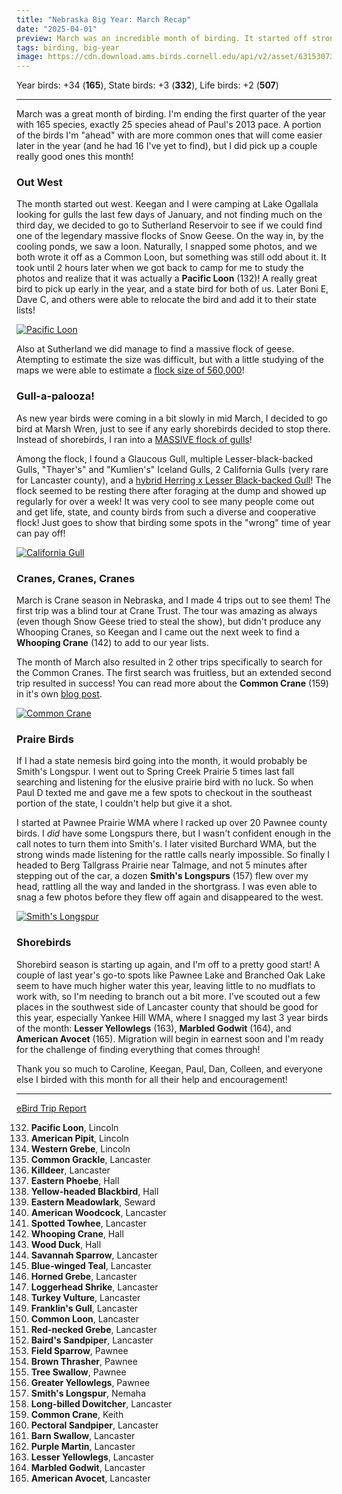 ```yaml
---
title: "Nebraska Big Year: March Recap"
date: "2025-04-01"
preview: March was an incredible month of birding. It started off strong, included an epic chase, and ended with some early shorebirds.
tags: birding, big-year
image: https://cdn.download.ams.birds.cornell.edu/api/v2/asset/631530734/640
---
```


Year birds: +34 (**165**),
State birds: +3 (**332**),
Life birds: +2 (**507**)

---

March was a great month of birding. I'm ending the first quarter of the year with 165 species, exactly 25 species ahead of Paul's 2013 pace. A portion of the birds I'm "ahead" with are more common ones that will come easier later in the year (and he had 16 I've yet to find), but I did pick up a couple really good ones this month!

### Out West

The month started out west. Keegan and I were camping at Lake Ogallala looking for gulls the last few days of January, and not finding much on the third day, we decided to go to Sutherland Reservoir to see if we could find one of the legendary massive flocks of Snow Geese. On the way in, by the cooling ponds, we saw a loon. Naturally, I snapped some photos, and we both wrote it off as a Common Loon, but something was still odd about it. It took until 2 hours later when we got back to camp for me to study the photos and realize that it was actually a **Pacific Loon** (132)! A really great bird to pick up early in the year, and a state bird for both of us. Later Boni E, Dave C, and others were able to relocate the bird and add it to their state lists!

[![Pacific Loon](https://cdn.download.ams.birds.cornell.edu/api/v2/asset/631530734/640)](https://macaulaylibrary.org/asset/631530734)

Also at Sutherland we did manage to find a massive flock of geese. Atempting to estimate the size was difficult, but with a little studying of the maps we were able to estimate a [flock size of 560,000](https://ebird.org/checklist/S216074079)!

### Gull-a-palooza!

As new year birds were coming in a bit slowly in mid March, I decided to go bird at Marsh Wren, just to see if any early shorebirds decided to stop there. Instead of shorebirds, I ran into a [MASSIVE flock of gulls](https://ebird.org/checklist/S218281421)!

Among the flock, I found a Glaucous Gull, multiple Lesser-black-backed Gulls, "Thayer's" and "Kumlien's" Iceland Gulls, 2 California Gulls (very rare for Lancaster county), and a [hybrid Herring x Lesser Black-backed Gull](https://ebird.org/checklist/S218690750)! The flock seemed to be resting there after foraging at the dump and showed up regularly for over a week! It was very cool to see many people come out and get life, state, and county birds from such a diverse and cooperative flock! Just goes to show that birding some spots in the "wrong" time of year can pay off!

[![California Gull](https://cdn.download.ams.birds.cornell.edu/api/v2/asset/632158431/640)](https://macaulaylibrary.org/asset/632158431)

### Cranes, Cranes, Cranes

March is Crane season in Nebraska, and I made 4 trips out to see them! The first trip was a blind tour at Crane Trust. The tour was amazing as always (even though Snow Geese tried to steal the show), but didn't produce any Whooping Cranes, so Keegan and I came out the next week to find a **Whooping Crane** (142) to add to our year lists.

The month of March also resulted in 2 other trips specifically to search for the Common Cranes. The first search was fruitless, but an extended second trip resulted in success! You can read more about the **Common Crane** (159) in it's own [blog post](/2025/03/nebraska-big-year-common-crane-quest).

[![Common Crane](https://cdn.download.ams.birds.cornell.edu/api/v2/asset/632650420/640)](https://macaulaylibrary.org/asset/632650420)

### Praire Birds

If I had a state nemesis bird going into the month, it would probably be Smith's Longspur. I went out to Spring Creek Prairie 5 times last fall searching and listening for the elusive prairie bird with no luck. So when Paul D texted me and gave me a few spots to checkout in the southeast portion of the state, I couldn't help but give it a shot.

I started at Pawnee Prairie WMA where I racked up over 20 Pawnee county birds. I _did_ have some Longspurs there, but I wasn't confident enough in the call notes to turn them into Smith's. I later visited Burchard WMA, but the strong winds made listening for the rattle calls nearly impossible. So finally I headed to Berg Tallgrass Prairie near Talmage, and not 5 minutes after stepping out of the car, a dozen **Smith's Longspurs** (157) flew over my head, rattling all the way and landed in the shortgrass. I was even able to snag a few photos before they flew off again and disappeared to the west.

[![Smith's Longspur](https://cdn.download.ams.birds.cornell.edu/api/v2/asset/632498819/640)](https://macaulaylibrary.org/asset/632498819)

### Shorebirds

Shorebird season is starting up again, and I'm off to a pretty good start! A couple of last year's go-to spots like Pawnee Lake and Branched Oak Lake seem to have much higher water this year, leaving little to no mudflats to work with, so I'm needing to branch out a bit more. I've scouted out a few places in the southwest side of Lancaster county that should be good for this year, especially Yankee Hill WMA, where I snagged my last 3 year birds of the month: **Lesser Yellowlegs** (163), **Marbled Godwit** (164), and **American Avocet** (165). Migration will begin in earnest soon and I'm ready for the challenge of finding everything that comes through!

Thank you so much to Caroline, Keegan, Paul, Dan, Colleen, and everyone else I birded with this month for all their help and encouragement!

---

[eBird Trip Report](https://ebird.org/tripreport/337360)

132. **Pacific Loon**, Lincoln
133. **American Pipit**, Lincoln
134. **Western Grebe**, Lincoln
135. **Common Grackle**, Lancaster
136. **Killdeer**, Lancaster
137. **Eastern Phoebe**, Hall
138. **Yellow-headed Blackbird**, Hall
139. **Eastern Meadowlark**, Seward
140. **American Woodcock**, Lancaster
141. **Spotted Towhee**, Lancaster
142. **Whooping Crane**, Hall
143. **Wood Duck**, Hall
144. **Savannah Sparrow**, Lancaster
145. **Blue-winged Teal**, Lancaster
146. **Horned Grebe**, Lancaster
147. **Loggerhead Shrike**, Lancaster
148. **Turkey Vulture**, Lancaster
149. **Franklin's Gull**, Lancaster
150. **Common Loon**, Lancaster
151. **Red-necked Grebe**, Lancaster
152. **Baird's Sandpiper**, Lancaster
153. **Field Sparrow**, Pawnee
154. **Brown Thrasher**, Pawnee
155. **Tree Swallow**, Pawnee
156. **Greater Yellowlegs**, Pawnee
157. **Smith's Longspur**, Nemaha
158. **Long-billed Dowitcher**, Lancaster
159. **Common Crane**, Keith
160. **Pectoral Sandpiper**, Lancaster
161. **Barn Swallow**, Lancaster
162. **Purple Martin**, Lancaster
163. **Lesser Yellowlegs**, Lancaster
164. **Marbled Godwit**, Lancaster
165. **American Avocet**, Lancaster
